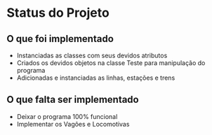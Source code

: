 # Status do Projeto #

## O que foi implementado ##
- Instanciadas as classes com seus devidos atributos
- Criados os devidos objetos na classe Teste para manipulação do programa
- Adicionadas e instanciadas as linhas, estações e trens

## O que falta ser implementado ##

- Deixar o programa 100% funcional
- Implementar os Vagôes e Locomotivas

